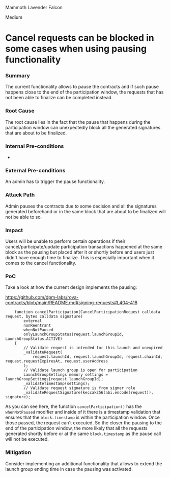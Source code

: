 Mammoth Lavender Falcon

Medium

# Cancel requests can be blocked in some cases when using pausing functionality

### Summary

The current functionality allows to pause the contracts and if such pause happens close to the end of the participation window, the requests that has not been able to finalize can be completed instead.

### Root Cause

The root cause lies in the fact that the pause that happens during the participation window can unexpectedly block all the generated signatures that are about to be finalized.

### Internal Pre-conditions

-

### External Pre-conditions

An admin has to trigger the pause functionality.

### Attack Path

Admin pauses the contracts due to some decision and all the signatures generated beforehand or in the same block that are about to be finalized will not be able to so.

### Impact

Users will be unable to perform certain operations if their cancel/participate/update participation transactions happened at the same block as the pausing but placed after it or shortly before and users just didn't have enough time to finalize. This is especially important when it comes to the cancel functionality.

### PoC

Take a look at how the current design implements the pausing:

https://github.com/dpm-labs/rova-contracts/blob/main/README.md#signing-requests#L404-418
```solidity
    function cancelParticipation(CancelParticipationRequest calldata request, bytes calldata signature)
        external
        nonReentrant
        whenNotPaused
        onlyLaunchGroupStatus(request.launchGroupId, LaunchGroupStatus.ACTIVE)
    {
        // Validate request is intended for this launch and unexpired
        _validateRequest(
            request.launchId, request.launchGroupId, request.chainId, request.requestExpiresAt, request.userAddress
        );
        // Validate launch group is open for participation
        LaunchGroupSettings memory settings = launchGroupSettings[request.launchGroupId];
        _validateTimestamp(settings);
        // Validate request signature is from signer role
        _validateRequestSignature(keccak256(abi.encode(request)), signature);

```

As you can see here, the function `cancelParticipation()` has the `whenNotPaused` modifier and inside of it there is a timestamp validation that ensures that the `block.timestamp` is within the participation window. Once those passed, the request can't executed. So the closer the pausing to the end of the participation window, the more likely that all the requests generated shortly before or at the same `block.timestamp` as the pause call will not be executed.

### Mitigation

Consider implementing an additional functionality that allows to extend the launch group ending time in case the pausing was activated.
